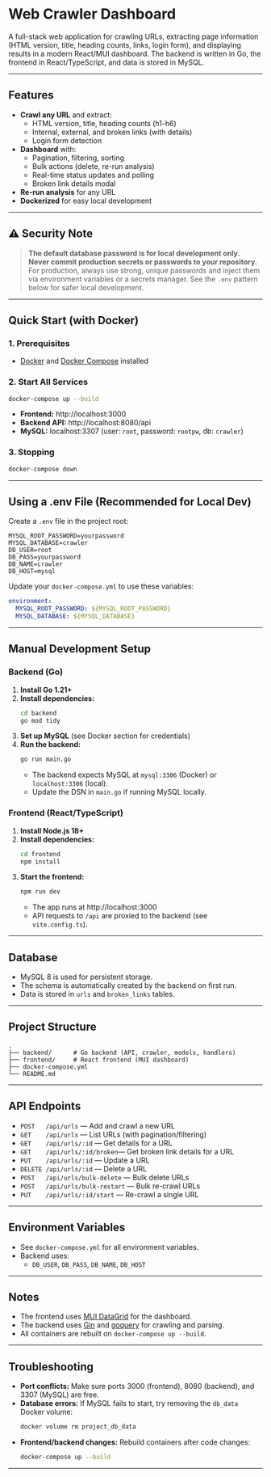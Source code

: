 # Web Crawler Dashboard

A full-stack web application for crawling URLs, extracting page information (HTML version, title, heading counts, links, login form), and displaying results in a modern React/MUI dashboard. The backend is written in Go, the frontend in React/TypeScript, and data is stored in MySQL.

---

## Features

- **Crawl any URL** and extract:
  - HTML version, title, heading counts (h1-h6)
  - Internal, external, and broken links (with details)
  - Login form detection
- **Dashboard** with:
  - Pagination, filtering, sorting
  - Bulk actions (delete, re-run analysis)
  - Real-time status updates and polling
  - Broken link details modal
- **Re-run analysis** for any URL
- **Dockerized** for easy local development

---

## ⚠️ Security Note

> **The default database password is for local development only.**
> **Never commit production secrets or passwords to your repository.**
> For production, always use strong, unique passwords and inject them via environment variables or a secrets manager. See the `.env` pattern below for safer local development.

---

## Quick Start (with Docker)

### 1. Prerequisites

- [Docker](https://www.docker.com/) and [Docker Compose](https://docs.docker.com/compose/) installed

### 2. Start All Services

```sh
docker-compose up --build
```

- **Frontend:** http://localhost:3000
- **Backend API:** http://localhost:8080/api
- **MySQL:** localhost:3307 (user: `root`, password: `rootpw`, db: `crawler`)

### 3. Stopping

```sh
docker-compose down
```

---

## Using a .env File (Recommended for Local Dev)

Create a `.env` file in the project root:

```
MYSQL_ROOT_PASSWORD=yourpassword
MYSQL_DATABASE=crawler
DB_USER=root
DB_PASS=yourpassword
DB_NAME=crawler
DB_HOST=mysql
```

Update your `docker-compose.yml` to use these variables:

```yaml
environment:
  MYSQL_ROOT_PASSWORD: ${MYSQL_ROOT_PASSWORD}
  MYSQL_DATABASE: ${MYSQL_DATABASE}
```

---

## Manual Development Setup

### Backend (Go)

1. **Install Go 1.21+**
2. **Install dependencies:**
   ```sh
   cd backend
   go mod tidy
   ```
3. **Set up MySQL** (see Docker section for credentials)
4. **Run the backend:**
   ```sh
   go run main.go
   ```
   - The backend expects MySQL at `mysql:3306` (Docker) or `localhost:3306` (local).
   - Update the DSN in `main.go` if running MySQL locally.

### Frontend (React/TypeScript)

1. **Install Node.js 18+**
2. **Install dependencies:**
   ```sh
   cd frontend
   npm install
   ```
3. **Start the frontend:**
   ```sh
   npm run dev
   ```
   - The app runs at http://localhost:3000
   - API requests to `/api` are proxied to the backend (see `vite.config.ts`).

---

## Database

- MySQL 8 is used for persistent storage.
- The schema is automatically created by the backend on first run.
- Data is stored in `urls` and `broken_links` tables.

---

## Project Structure

```
.
├── backend/      # Go backend (API, crawler, models, handlers)
├── frontend/     # React frontend (MUI dashboard)
├── docker-compose.yml
└── README.md
```

---

## API Endpoints

- `POST   /api/urls`           — Add and crawl a new URL
- `GET    /api/urls`           — List URLs (with pagination/filtering)
- `GET    /api/urls/:id`       — Get details for a URL
- `GET    /api/urls/:id/broken`— Get broken link details for a URL
- `PUT    /api/urls/:id`       — Update a URL
- `DELETE /api/urls/:id`       — Delete a URL
- `POST   /api/urls/bulk-delete`   — Bulk delete URLs
- `POST   /api/urls/bulk-restart`  — Bulk re-crawl URLs
- `PUT    /api/urls/:id/start`     — Re-crawl a single URL

---

## Environment Variables

- See `docker-compose.yml` for all environment variables.
- Backend uses:
  - `DB_USER`, `DB_PASS`, `DB_NAME`, `DB_HOST`

---

## Notes

- The frontend uses [MUI DataGrid](https://mui.com/x/react-data-grid/) for the dashboard.
- The backend uses [Gin](https://github.com/gin-gonic/gin) and [goquery](https://github.com/PuerkitoBio/goquery) for crawling and parsing.
- All containers are rebuilt on `docker-compose up --build`.

---

## Troubleshooting

- **Port conflicts:** Make sure ports 3000 (frontend), 8080 (backend), and 3307 (MySQL) are free.
- **Database errors:** If MySQL fails to start, try removing the `db_data` Docker volume:
  ```sh
  docker volume rm project_db_data
  ```
- **Frontend/backend changes:** Rebuild containers after code changes:
  ```sh
  docker-compose up --build
  ```

---
